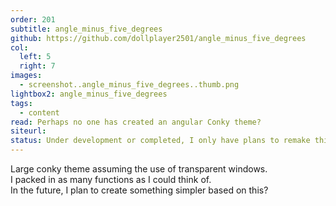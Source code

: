 ```yaml
---
order: 201
subtitle: angle_minus_five_degrees
github: https://github.com/dollplayer2501/angle_minus_five_degrees
col:
  left: 5
  right: 7
images:
  - screenshot..angle_minus_five_degrees..thumb.png
lightbox2: angle_minus_five_degrees
tags:
  - content
read: Perhaps no one has created an angular Conky theme?
siteurl:
status: Under development or completed, I only have plans to remake this and make it simpler.
---
```



Large conky theme assuming the use of transparent windows.  
I packed in as many functions as I could think of.  
In the future, I plan to create something simpler based on this?
